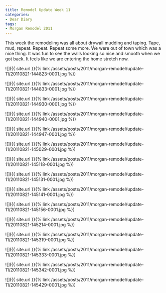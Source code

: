 ```yaml
---
title: Remodel Update Week 11
categories:
- Dear Diary
tags:
- Morgan Remodel 2011
---
```


This week the remodeling was all about drywall mudding and taping. Tape, mud, repeat. Repeat. Repeat some more. We were out of town which was a nice thing. It was fun to see the walls looking so nice and smooth when we got back. It feels like we are entering the home stretch now.

![]({{ site.url }}{% link /assets/posts/2011/morgan-remodel/update-11/20110821-144823-0001.jpg %})

![]({{ site.url }}{% link /assets/posts/2011/morgan-remodel/update-11/20110821-144833-0001.jpg %})

![]({{ site.url }}{% link /assets/posts/2011/morgan-remodel/update-11/20110821-144930-0001.jpg %})

![]({{ site.url }}{% link /assets/posts/2011/morgan-remodel/update-11/20110821-144940-0001.jpg %})

![]({{ site.url }}{% link /assets/posts/2011/morgan-remodel/update-11/20110821-144947-0001.jpg %})

![]({{ site.url }}{% link /assets/posts/2011/morgan-remodel/update-11/20110821-145029-0001.jpg %})

![]({{ site.url }}{% link /assets/posts/2011/morgan-remodel/update-11/20110821-145118-0001.jpg %})

![]({{ site.url }}{% link /assets/posts/2011/morgan-remodel/update-11/20110821-145131-0001.jpg %})

![]({{ site.url }}{% link /assets/posts/2011/morgan-remodel/update-11/20110821-145141-0001.jpg %})

![]({{ site.url }}{% link /assets/posts/2011/morgan-remodel/update-11/20110821-145156-0001.jpg %})

![]({{ site.url }}{% link /assets/posts/2011/morgan-remodel/update-11/20110821-145214-0001.jpg %})

![]({{ site.url }}{% link /assets/posts/2011/morgan-remodel/update-11/20110821-145319-0001.jpg %})

![]({{ site.url }}{% link /assets/posts/2011/morgan-remodel/update-11/20110821-145333-0001.jpg %})

![]({{ site.url }}{% link /assets/posts/2011/morgan-remodel/update-11/20110821-145342-0001.jpg %})

![]({{ site.url }}{% link /assets/posts/2011/morgan-remodel/update-11/20110821-145429-0001.jpg %})


